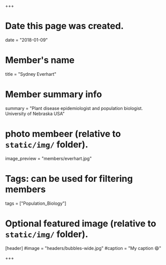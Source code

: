 +++
# Date this page was created.
date = "2018-01-09"

# Member's name
title = "Sydney Everhart"

# Member summary info
summary = "Plant disease epidemiologist and population biologist. University of Nebraska USA"

# photo membeer (relative to `static/img/` folder).
image_preview = "members/everhart.jpg"

# Tags: can be used for filtering members
tags = ["Population_Biology"]

# Optional featured image (relative to `static/img/` folder).
[header]
#image = "headers/bubbles-wide.jpg"
#caption = "My caption :smile:"

+++
